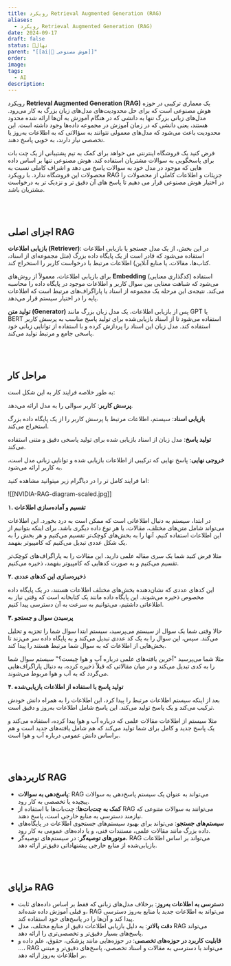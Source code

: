 ```yaml
---
title: رویکرد Retrieval Augmented Generation (RAG)
aliases:
  - رویکرد Retrieval Augmented Generation (RAG)
date: 2024-09-17
draft: false
status: 🌱نهال
parent: "[[ai|🧠 هوش مصنوعی]]"
order: 
image: 
tags:
  - AI
description:
---
```

رویکرد **Retrieval Augmented Generation (RAG)** یک معماری ترکیبی در حوزه هوش مصنوعی است که برای حل محدودیت‌های مدل‌های زبان بزرگ به کار می‌رود. مدل‌های زبانی بزرگ تنها به دانشی که در هنگام آموزش به آن‌ها ارائه شده محدود هستند، یعنی دانشی که در زمان آموزش در مجموعه داده‌ها وجود داشته است. این محدودیت باعث می‌شود که مدل‌های معمولی نتوانند به سؤالاتی که به اطلاعات به‌روز یا تخصصی نیاز دارند، به خوبی پاسخ دهند.

فرض کنید یک فروشگاه اینترنتی می خواهد برای کمک به تیم پشتیبانی از یک چت بات برای پاسخگویی به سوالات مشتریان استفاده کند. هوش مصنوعی تنها بر اساس داده هایی که موجود در مدل خود به سوالات پاسخ می دهد و اشراف کاملی نسبت به محصولات این فروشگاه ندارد. با رویکرد RAG جزیئات و اطلاعات کاملی از محصولات را در اختیار هوش مصنوعی قرار می دهیم تا پاسخ های آن دقیق تر و نزدیک تر به درخواست مشتریان باشد.

<br/><br/>

## اجزای اصلی RAG

**بازیابی اطلاعات (Retriever)**:
در این بخش، از یک مدل جستجو یا بازیابی اطلاعات استفاده می‌شود که قادر است از یک پایگاه داده بزرگ (مثل مجموعه‌ای از اسناد، کتاب‌ها، مقالات، یا منابع آنلاین) اطلاعات مرتبط با درخواست کاربر را استخراج کند.

برای بازیابی اطلاعات، معمولاً از روش‌های **Embedding** (کدگذاری معنایی) استفاده می‌شود که شباهت معنایی بین سوال کاربر و اطلاعات موجود در پایگاه داده را محاسبه می‌کند. نتیجه‌ی این مرحله یک مجموعه از اسناد یا پاراگراف‌های مرتبط است که اطلاعات پایه را در اختیار سیستم قرار می‌دهد.

**تولید متن (Generator)**
پس از بازیابی اطلاعات، یک مدل زبان بزرگ مانند GPT یا BERT استفاده می‌شود تا از اسناد بازیابی‌شده برای تولید پاسخ مناسب به پرسش کاربر استفاده کند. مدل زبان این اسناد را پردازش کرده و با استفاده از توانایی زبانی خود پاسخی جامع و مرتبط تولید می‌کند.

<br/><br/>

## مراحل کار
 به طور خلاصه فرایند کار به این شکل است:
 
**پرسش کاربر**: کاربر سوالی را به مدل ارائه می‌دهد.

**بازیابی اسناد**: سیستم، اطلاعات مرتبط با پرسش کاربر را از یک پایگاه داده بزرگ استخراج می‌کند.

**تولید پاسخ**: مدل زبان از اسناد بازیابی شده برای تولید پاسخی دقیق و متنی استفاده می‌کند.

**خروجی نهایی**: پاسخ نهایی که ترکیبی از اطلاعات بازیابی شده و توانایی زبانی مدل است، به کاربر ارائه می‌شود.

اما فرایند کامل تر را در دیاگرام زیر میتوانید مشاهده کنید:

![[NVIDIA-RAG-diagram-scaled.jpg]]

**۱. تقسیم و آماده‌سازی اطلاعات**

در ابتدا، سیستم به دنبال اطلاعاتی است که ممکن است به درد بخورد. این اطلاعات می‌تواند شامل متن‌های مختلف، مقالات، یا هر نوع داده دیگری باشد. برای اینکه بتوانیم از این اطلاعات استفاده کنیم، آنها را به بخش‌های کوچک‌تر تقسیم می‌کنیم و هر بخش را به یک شکل عددی تبدیل می‌کنیم که کامپیوتر بفهمد.

مثلا فرض کنید شما یک سری مقاله علمی دارید. این مقالات را به پاراگراف‌های کوچک‌تر تقسیم می‌کنیم و به صورت کدهایی که کامپیوتر بفهمد، ذخیره می‌کنیم.

**۲. ذخیره‌سازی این کدهای عددی**

این کدهای عددی که نشان‌دهنده بخش‌های مختلف اطلاعات هستند، در یک پایگاه داده مخصوص ذخیره می‌شوند. این پایگاه داده مانند یک کتابخانه است که وقتی نیاز به اطلاعاتی داشتیم، می‌توانیم به سرعت به آن دسترسی پیدا کنیم.

**۳. پرسیدن سوال و جستجو**

حالا وقتی شما یک سوال از سیستم می‌پرسید، سیستم ابتدا سوال شما را تجزیه و تحلیل می‌کند. سپس، این سوال را به یک کد عددی تبدیل می‌کند و به پایگاه داده سر می‌زند تا بخش‌هایی از اطلاعات که به سوال شما مرتبط هستند را پیدا کند.

مثلا شما می‌پرسید "آخرین یافته‌های علمی درباره آب و هوا چیست؟" سیستم سوال شما را به کدی تبدیل می‌کند و در میان مقالاتی که قبلاً ذخیره کرده، به دنبال پاراگراف‌هایی می‌گردد که به آب و هوا مربوط می‌شوند.

**۴. تولید پاسخ با استفاده از اطلاعات بازیابی‌شده**

بعد از اینکه سیستم اطلاعات مرتبط را پیدا کرد، این اطلاعات را به همراه دانش خودش ترکیب می‌کند و یک پاسخ تولید می‌کند. این پاسخ شامل اطلاعات به‌روز و دقیق است.

مثلا سیستم از اطلاعات مقالات علمی که درباره آب و هوا پیدا کرده، استفاده می‌کند و یک پاسخ جدید و کامل برای شما تولید می‌کند که هم شامل یافته‌های جدید است و هم براساس دانش عمومی درباره آب و هوا است.


<br/><br/>

## کاربردهای RAG
- **پاسخ‌دهی به سوالات**: RAG می‌تواند به عنوان یک سیستم پاسخ‌دهی به سوالات پیچیده یا تخصصی به کار رود.
- **کمک به چت‌بات‌ها**: چت‌بات‌ها با استفاده از RAG می‌توانند به سوالات متنوعی که نیازمند دسترسی به منابع خارجی است، پاسخ دهند.
- **سیستم‌های جستجو**: می‌تواند برای بهبود سیستم‌های جستجوی اطلاعات در پایگاه‌های داده بزرگ مانند مقالات علمی، مستندات فنی، و یا داده‌های عمومی به کار رود.
- **موتورهای توصیه‌گر**: در سیستم‌های توصیه‌گر، RAG می‌تواند بر اساس اطلاعات بازیابی‌شده از منابع خارجی پیشنهاداتی دقیق‌تر ارائه دهد.

<br/><br/>

## مزایای RAG

- **دسترسی به اطلاعات به‌روز**: برخلاف مدل‌های زبانی که فقط بر اساس داده‌های ثابت و قبلی آموزش داده شده‌اند، RAG می‌تواند به اطلاعات جدید یا منابع به‌روز دسترسی پیدا کند و آن‌ها را در پاسخ‌های خود استفاده کند.
- **دقت بالاتر**: به دلیل بازیابی اطلاعات دقیق از منابع مختلف، مدل RAG می‌تواند پاسخ‌های بسیار دقیق‌تر و تخصصی‌تری را ارائه دهد.
- **قابلیت کاربرد در حوزه‌های تخصصی**: در حوزه‌هایی مانند پزشکی، حقوق، علم داده و ...، RAG می‌تواند با دسترسی به مقالات و اسناد تخصصی، پاسخ‌های دقیق‌تر و مبتنی بر اطلاعات به‌روز ارائه دهد.